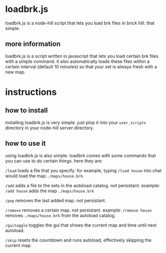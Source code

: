 # loadbrk.js
loadbrk.js is a node-hill script that lets you load brk files in brick hill. that simple.

## more information
loadbrk.js is a script written in javascript that lets you load certain brk files with a simple command. it also automatically loads these files within a certain interval (default 10 minutes) so that your set is always fresh with a new map.

# instructions

## how to install
installing loadbrk.js is very simple. just plop it into your `user_scripts` directory in your node-hill server directory.

## how to use it
using loadbrk.js is also simple. loadbrk comes with some commands that you can use to do certain things. here they are:

`/load` loads a file that you specify. for example, typing `/load house` into chat would load the map `./maps/house.brk`.

`/add` adds a file to the sets in the autoload catalog. not persistant. example: `/add house` adds the map `./maps/house.brk`

`/pop` removes the last added map. not persistant.

`/remove` removes a certain map. not persistant. example: `/remove house` removes `./maps/house.brk` from the autoload catalog.

`/guitoggle` toggles the gui that shows the current map and time until next autoload.

`/skip` resets the countdown and runs autoload, effectively skipping the current map.